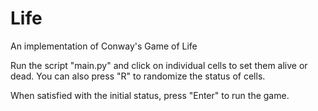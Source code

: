 # Life
An implementation of Conway's Game of Life

Run the script "main.py" and click on individual cells to set them alive or dead. You can also press "R" to randomize the status of cells. 

When satisfied with the initial status, press "Enter" to run the game.
